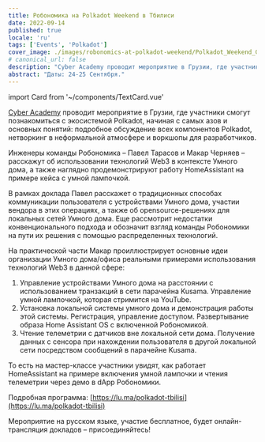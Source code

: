 ```yaml
---
title: Робономика на Polkadot Weekend в Тбилиси
date: 2022-09-14
published: true
locale: 'ru'
tags: ['Events', 'Polkadot']
cover_image: ./images/robonomics-at-polkadot-weekend/Polkadot_Weekend_Georgia.jpg
# canonical_url: false
description: "Cyber Academy проводит мероприятие в Грузии, где участники смогут познакомиться с экосистемой Polkadot, начиная с самых азов и основных понятий: подробное обсуждение всех компонентов Polkadot, нетворкинг в неформальной атмосфере и воркшопы для разработчиков."
abstract: "Даты: 24-25 Сентября."
---
```

import Card from '~/components/TextCard.vue'

[Cyber Academy](https://cyberacademy.dev/) проводит мероприятие в Грузии, где участники смогут познакомиться с экосистемой Polkadot, начиная с самых азов и основных понятий: подробное обсуждение всех компонентов Polkadot, нетворкинг в неформальной атмосфере и воркшопы для разработчиков.

Инженеры команды Робономика – Павел Тарасов и Макар Черняев – расскажут об использовании технологий Web3 в контексте Умного дома, а также наглядно продемонстрируют работу HomeAssistant на примере кейса с умной лампочкой.

В рамках доклада Павел расскажет о традиционных способах коммуникации пользователя с устройствами Умного дома, участии вендора в этих операциях, а также об opensource-решениях для локальных сетей Умного дома. Еще рассмотрит недостатки конвенционального подхода и обозначит взгляд команды Робономики на пути их решения с помощью распределенных технологий.

На практической части Макар проиллюстрирует основные идеи организации Умного дома/офиса реальными примерами использования технологий Web3 в данной сфере:


1. Управление устройствами Умного дома на расстоянии с использованием транзакций в сети парачейна Kusama. Управление умной лампочкой, которая стримится на YouTube.
2. Установка локальной системы умного дома и демонстрация работы этой системы. Регистрация, управление доступом. Развертывание образа Home Assistant OS с включенной Робономикой.
3. Чтение телеметрии с датчиков вне локальной сети дома. Получение данных с сенсора при нахождении пользователя в другой локальной сети посредством сообщений в парачейне Kusama.

То есть на мастер-классе участники увидят, как работает HomeAssistant на примере включения умной лампочки и чтения телеметрии через демо в dApp Робономики.

Подробная программа: [https://lu.ma/polkadot-tbilisi](https://lu.ma/polkadot-tbilisi)

Мероприятие на русском языке, участие бесплатное, будет онлайн-трансляция докладов – присоединяйтесь!

